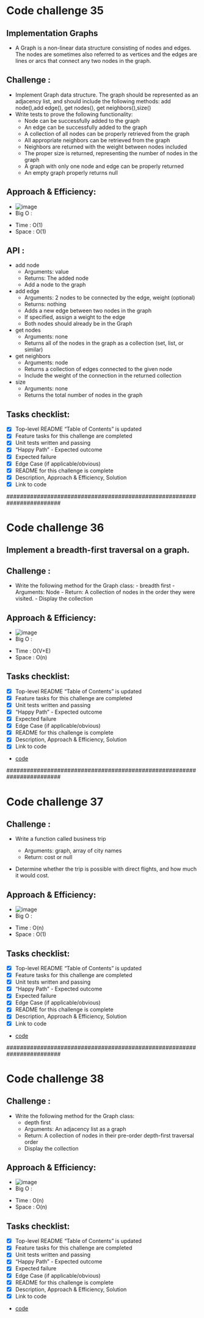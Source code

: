 # Code challenge 35
## Implementation Graphs
* A Graph is a non-linear data structure consisting of nodes and edges. The nodes are sometimes also referred to as vertices and the edges are lines or arcs that connect any two nodes in the graph.

## Challenge :
* Implement Graph data structure. The graph should be represented as an adjacency list, and should include the following methods: add node(),add edge(), get nodes(), get neighbors(),size()
* Write tests to prove the following functionality:
  - Node can be successfully added to the graph
  - An edge can be successfully added to the graph
  - A collection of all nodes can be properly retrieved from the graph
  - All appropriate neighbors can be retrieved from the graph
  - Neighbors are returned with the weight between nodes included
  - The proper size is returned, representing the number of nodes in the graph
  - A graph with only one node and edge can be properly returned
  - An empty graph properly returns null

 
## Approach & Efficiency:
* ![image](../assets/graph.png)
* Big O :
- Time : O(1)
- Space : O(1)

## API :
* add node
    - Arguments: value
    - Returns: The added node
    - Add a node to the graph
 * add edge
    - Arguments: 2 nodes to be connected by the edge, weight (optional)
    - Returns: nothing
    - Adds a new edge between two nodes in the graph
    - If specified, assign a weight to the edge
    - Both nodes should already be in the Graph
 * get nodes
    - Arguments: none
    - Returns all of the nodes in the graph as a collection (set, list, or similar)
 * get neighbors
    - Arguments: node
    - Returns a collection of edges connected to the given node
    - Include the weight of the connection in the returned collection
 * size
    - Arguments: none
    - Returns the total number of nodes in the graph


## Tasks checklist:
- [x] Top-level README “Table of Contents” is updated
- [x] Feature tasks for this challenge are completed
- [x] Unit tests written and passing
- [x] “Happy Path” - Expected outcome
- [x] Expected failure
- [x] Edge Case (if applicable/obvious)
- [x] README for this challenge is complete
- [x] Description, Approach & Efficiency, Solution
- [x] Link to code

########################################################################
# Code challenge 36
## Implement a breadth-first traversal on a graph.
## Challenge :
* Write the following method for the Graph class:
      - breadth first
         - Arguments: Node
         - Return: A collection of nodes in the order they were visited.
         - Display the collection
   
## Approach & Efficiency:
* ![image](../assets/Breath_first_Search_graph.jpg)
* Big O :
- Time : O(V+E)
- Space : O(n)

## Tasks checklist:
- [x] Top-level README “Table of Contents” is updated
- [x] Feature tasks for this challenge are completed
- [x] Unit tests written and passing
- [x] “Happy Path” - Expected outcome
- [x] Expected failure
- [x] Edge Case (if applicable/obvious)
- [x] README for this challenge is complete
- [x] Description, Approach & Efficiency, Solution
- [x] Link to code

* [code](graph.py)
  

########################################################################
# Code challenge 37
## Challenge :
* Write a function called business trip
    - Arguments: graph, array of city names
    - Return: cost or null

* Determine whether the trip is possible with direct flights, and how much it would cost.
   
## Approach & Efficiency:
* ![image](../assets/business_trip.jpg)
* Big O :
- Time : O(n)
- Space : O(1)

## Tasks checklist:
- [x] Top-level README “Table of Contents” is updated
- [x] Feature tasks for this challenge are completed
- [x] Unit tests written and passing
- [x] “Happy Path” - Expected outcome
- [x] Expected failure
- [x] Edge Case (if applicable/obvious)
- [x] README for this challenge is complete
- [x] Description, Approach & Efficiency, Solution
- [x] Link to code

* [code](graph.py)

########################################################################
# Code challenge 38
## Challenge :
* Write the following method for the Graph class:
   - depth first
   - Arguments: An adjacency list as a graph
   - Return: A collection of nodes in their pre-order depth-first traversal order
   - Display the collection

## Approach & Efficiency:
* ![image](../assets/dfs.jpg)
* Big O :
- Time : O(n)
- Space : O(n)

## Tasks checklist:
- [x] Top-level README “Table of Contents” is updated
- [x] Feature tasks for this challenge are completed
- [x] Unit tests written and passing
- [x] “Happy Path” - Expected outcome
- [x] Expected failure
- [x] Edge Case (if applicable/obvious)
- [x] README for this challenge is complete
- [x] Description, Approach & Efficiency, Solution
- [x] Link to code

* [code](graph.py)